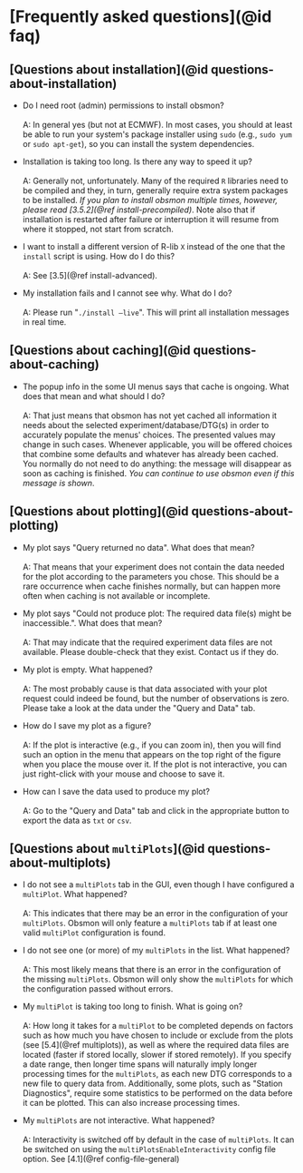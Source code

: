 [Frequently asked questions](@id faq) 
==========================

[Questions about installation](@id questions-about-installation) 
----------------------------

-   Do I need root (admin) permissions to install obsmon?\
    \
    A: In general yes (but not at ECMWF). In most cases, you should at
    least be able to run your system's package installer using `sudo`
    (e.g., `sudo yum` or `sudo apt-get`), so you can install the system
    dependencies.

-   Installation is taking too long. Is there any way to speed it up?\
    \
    A: Generally not, unfortunately. Many of the required `R` libraries
    need to be compiled and they, in turn, generally require extra
    system packages to be installed. *If you plan to install obsmon
    multiple times, however, please read
    [3.5.2](@ref install-precompiled)*. Note also that if
    installation is restarted after failure or interruption it will
    resume from where it stopped, not start from scratch.

-   I want to install a different version of R-lib `X` instead of the
    one that the `install` script is using. How do I do this?\
    \
    A: See [3.5](@ref install-advanced).

-   My installation fails and I cannot see why. What do I do?\
    \
    A: Please run "`./install –live`". This will print all installation
    messages in real time.

[Questions about caching](@id questions-about-caching) 
-----------------------

-   The popup info in the some UI menus says that cache is ongoing. What
    does that mean and what should I do?\
    \
    A: That just means that obsmon has not yet cached all information it
    needs about the selected experiment/database/DTG(s) in order to
    accurately populate the menus' choices. The presented values may
    change in such cases. Whenever applicable, you will be offered
    choices that combine some defaults and whatever has already been
    cached. You normally do not need to do anything: the message will
    disappear as soon as caching is finished. *You can continue to use
    obsmon even if this message is shown*.

[Questions about plotting](@id questions-about-plotting)
------------------------

-   My plot says "Query returned no data\". What does that mean?\
    \
    A: That means that your experiment does not contain the data needed
    for the plot according to the parameters you chose. This should be a
    rare occurrence when cache finishes normally, but can happen more
    often when caching is not available or incomplete.

-   My plot says "Could not produce plot: The required data file(s)
    might be inaccessible.\". What does that mean?\
    \
    A: That may indicate that the required experiment data files are not
    available. Please double-check that they exist. Contact us if they
    do.

-   My plot is empty. What happened?\
    \
    A: The most probably cause is that data associated with your plot
    request could indeed be found, but the number of observations is
    zero. Please take a look at the data under the "Query and Data\"
    tab.

-   How do I save my plot as a figure?\
    \
    A: If the plot is interactive (e.g., if you can zoom in), then you
    will find such an option in the menu that appears on the top right
    of the figure when you place the mouse over it. If the plot is not
    interactive, you can just right-click with your mouse and choose to
    save it.

-   How can I save the data used to produce my plot?\
    \
    A: Go to the "Query and Data\" tab and click in the appropriate
    button to export the data as `txt` or `csv`.

[Questions about `multiPlots`](@id questions-about-multiplots) 
----------------------------

-   I do not see a `multiPlots` tab in the GUI, even though I have
    configured a `multiPlot`. What happened?\
    \
    A: This indicates that there may be an error in the configuration of
    your `multiPlots`. Obsmon will only feature a `multiPlots` tab if at
    least one valid `multiPlot` configuration is found.

-   I do not see one (or more) of my `multiPlots` in the list. What
    happened?\
    \
    A: This most likely means that there is an error in the
    configuration of the missing `multiPlots`. Obsmon will only show the
    `multiPlots` for which the configuration passed without errors.

-   My `multiPlot` is taking too long to finish. What is going on?\
    \
    A: How long it takes for a `multiPlot` to be completed depends on
    factors such as how much you have chosen to include or exclude from
    the plots (see [5.4](@ref multiplots)), as well as where the required data
    files are located (faster if stored locally, slower if stored
    remotely). If you specify a date range, then longer time spans will
    naturally imply longer processing times for the `multiPlots`, as
    each new DTG corresponds to a new file to query data from.
    Additionally, some plots, such as "Station Diagnostics\", require
    some statistics to be performed on the data before it can be
    plotted. This can also increase processing times.

-   My `multiPlots` are not interactive. What happened?\
    \
    A: Interactivity is switched off by default in the case of
    `multiPlots`. It can be switched on using the
    `multiPlotsEnableInteractivity` config file option. See
    [4.1](@ref config-file-general)

